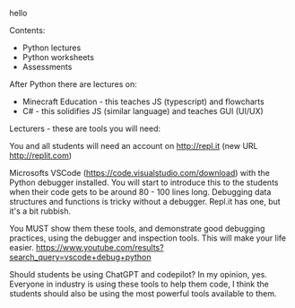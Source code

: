 hello

Contents:

- Python lectures
- Python worksheets
- Assessments

After Python there are lectures on:

- Minecraft Education - this teaches JS (typescript) and flowcharts
- C# - this solidifies JS (similar language) and teaches GUI (UI/UX)

Lecturers - these are tools you will need:

You and all students will need an account on http://repl.it (new URL http://replit.com)

Microsofts VSCode (https://code.visualstudio.com/download) with the Python debugger installed. You will start to introduce this to the students when their code gets to be around 80 - 100 lines long. Debugging data structures and functions is tricky without a debugger. Repl.it has one, but it's a bit rubbish.

You MUST show them these tools, and demonstrate good debugging practices, using the debugger and inspection tools. This will make your life easier. https://www.youtube.com/results?search_query=vscode+debug+python

Should students be using ChatGPT and codepilot? In my opinion, yes. Everyone in industry is using these tools to help them code, I think the students should also be using the most powerful tools available to them.
